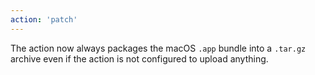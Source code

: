 ```yaml
---
action: 'patch'
---
```


The action now always packages the macOS `.app` bundle into a `.tar.gz` archive even if the action is not configured to upload anything.
